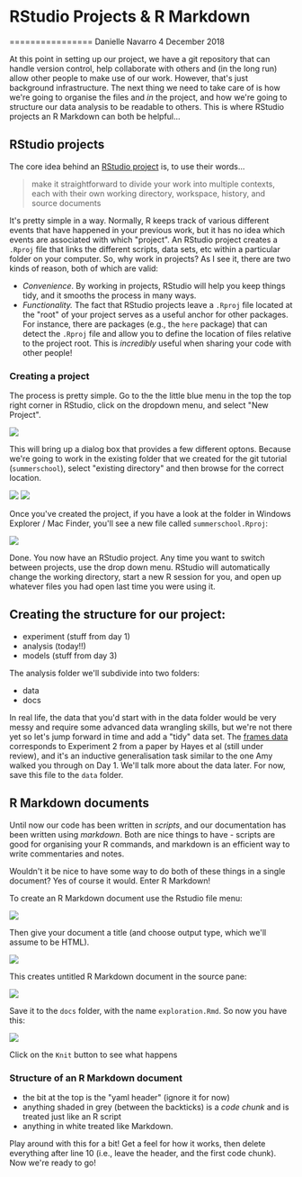 <h1 class="title toc-ignore display-3">
RStudio Projects & R Markdown
</h1>
================
Danielle Navarro
4 December 2018

<!--

  html_document:
    includes:
      in_header: header.html
    theme: flatly
    highlight: textmate
    css: mystyle.css

-->
At this point in setting up our project, we have a git repository that can handle version control, help collaborate with others and (in the long run) allow other people to make use of our work. However, that's just background infrastructure. The next thing we need to take care of is how we're going to organise the files and *in* the project, and how we're going to structure our data analysis to be readable to others. This is where RStudio projects an R Markdown can both be helpful...

RStudio projects
----------------

The core idea behind an [RStudio project](https://support.rstudio.com/hc/en-us/articles/200526207-Using-Projects) is, to use their words...

> make it straightforward to divide your work into multiple contexts, each with their own working directory, workspace, history, and source documents

It's pretty simple in a way. Normally, R keeps track of various different events that have happened in your previous work, but it has no idea which events are associated with which "project". An RStudio project creates a `.Rproj` file that links the different scripts, data sets, etc within a particular folder on your computer. So, why work in projects? As I see it, there are two kinds of reason, both of which are valid:

-   *Convenience*. By working in projects, RStudio will help you keep things tidy, and it smooths the process in many ways.
-   *Functionality.* The fact that RStudio projects leave a `.Rproj` file located at the "root" of your project serves as a useful anchor for other packages. For instance, there are packages (e.g., the `here` package) that can detect the `.Rproj` file and allow you to define the location of files relative to the project root. This is *incredibly* useful when sharing your code with other people!

### Creating a project

The process is pretty simple. Go to the the little blue menu in the top the top right corner in RStudio, click on the dropdown menu, and select "New Project".

![](./images/new_rstudio_project1.jpg)

This will bring up a dialog box that provides a few different optons. Because we're going to work in the existing folder that we created for the git tutorial (`summerschool`), select "existing directory" and then browse for the correct location.

![](./images/new_rstudio_project2.jpg) ![](./images/new_rstudio_project3.jpg)

Once you've created the project, if you have a look at the folder in Windows Explorer / Mac Finder, you'll see a new file called `summerschool.Rproj`:

![](./images/new_rstudio_project4.jpg)

Done. You now have an RStudio project. Any time you want to switch between projects, use the drop down menu. RStudio will automatically change the working directory, start a new R session for you, and open up whatever files you had open last time you were using it.

Creating the structure for our project:
---------------------------------------

-   experiment (stuff from day 1)
-   analysis (today!!)
-   models (stuff from day 3)

The analysis folder we'll subdivide into two folders:

-   data
-   docs

In real life, the data that you'd start with in the data folder would be very messy and require some advanced data wrangling skills, but we're not there yet so let's jump forward in time and add a "tidy" data set. The [frames data](http://compcogscisydney.org/psyr/data/frames_ex2.csv) corresponds to Experiment 2 from a paper by Hayes et al (still under review), and it's an inductive generalisation task similar to the one Amy walked you through on Day 1. We'll talk more about the data later. For now, save this file to the `data` folder.

R Markdown documents
--------------------

Until now our code has been written in *scripts*, and our documentation has been written using *markdown*. Both are nice things to have - scripts are good for organising your R commands, and markdown is an efficient way to write commentaries and notes.

Wouldn't it be nice to have some way to do both of these things in a single document? Yes of course it would. Enter R Markdown!

To create an R Markdown document use the Rstudio file menu:

![](./images/new_rmarkdown.jpg)

Then give your document a title (and choose output type, which we'll assume to be HTML).

![](./images/new_rmarkdown2.jpg)

This creates untitled R Markdown document in the source pane:

![](./images/new_rmarkdown3.jpg)

Save it to the `docs` folder, with the name `exploration.Rmd`. So now you have this:

![](./images/new_rmarkdown4.jpg)

Click on the `Knit` button to see what happens

### Structure of an R Markdown document

-   the bit at the top is the "yaml header" (ignore it for now)
-   anything shaded in grey (between the backticks) is a *code chunk* and is treated just like an R script
-   anything in white treated like Markdown.

Play around with this for a bit! Get a feel for how it works, then delete everything after line 10 (i.e., leave the header, and the first code chunk). Now we're ready to go!
